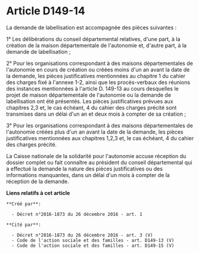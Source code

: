 # Article D149-14

La demande de labellisation est accompagnée des pièces suivantes : 

1° Les délibérations du conseil départemental relatives, d'une part, à  la création de la maison départementale de
l'autonomie et, d'autre part,  à la demande de labellisation ; 

2° Pour les  organisations correspondant à des maisons départementales de l'autonomie  en cours de création ou créées moins
d'un an avant la date de la  demande, les pièces justificatives mentionnées au chapitre 1 du cahier  des charges fixé à
l'annexe 1-2, ainsi que les procès-verbaux des  réunions des instances mentionnées à l'article D. 149-13 au cours  desquelles
le projet de maison départementale de l'autonomie ou la  demande de labellisation ont été présentés. Les pièces
justificatives  prévues aux chapitres 2,3 et, le cas échéant, 4 du cahier des charges  précité sont transmises dans un délai
d'un an et deux mois à compter de  sa création ; 

3° Pour les organisations  correspondant à des maisons départementales de l'autonomie créées plus  d'un an avant la date de
la demande, les pièces justificatives  mentionnées aux chapitres 1,2,3 et, le cas échéant, 4 du cahier des  charges précité. 

La Caisse nationale de la  solidarité pour l'autonomie accuse réception du dossier complet ou fait  connaître au président du
conseil départemental qui a effectué la  demande la nature des pièces justificatives ou des informations  manquantes, dans un
délai d'un mois à compter de la réception de la  demande.

**Liens relatifs à cet article**

	**Créé par**:

	  - Décret n°2016-1873 du 26 décembre 2016 - art. 1

	**Cité par**:

	  - Décret n°2016-1873 du 26 décembre 2016 - art. 3 (V)
	  - Code de l'action sociale et des familles - art. D149-13 (V)
	  - Code de l'action sociale et des familles - art. D149-15 (V)
